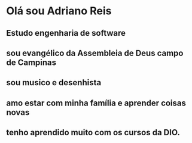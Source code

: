 # Olá sou Adriano Reis
## Estudo engenharia de software
## sou evangélico da Assembleia de Deus campo de Campinas
## sou musico e desenhista 
## amo estar com minha família e aprender coisas novas
## tenho aprendido muito com os cursos da DIO.
